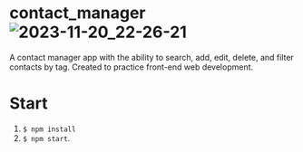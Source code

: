 # contact_manager![2023-11-20_22-26-21](https://github.com/sabundhal/contact_manager/assets/125143166/188ce42e-c8d0-4cec-9b46-c9975d926a50)

A contact manager app with the ability to search, add, edit, delete, and filter contacts by tag. 
Created to practice front-end web development. 
# Start
1. `$ npm install`
2. `$ npm start`.
